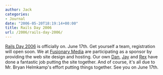 ```yaml
---
author: Jack
categories:
- Journal
date: "2006-05-20T18:19:14+00:00"
title: Rails Day 2006
url: /2006/rails-day-2006/
---
```


[Rails Day 2006](<http://www.railsday2006.com>) is officially on. June 17th. Get yourself a team, registration will open soon. We at [Fusionary Media](<http://fusionary.com>) are participating as a sponsor by providing the web site design and hosting. Our own [Dan](<http://tobolic.com>), [Jay](<http://www.accutask.net/>) and [Rex](<http://www.rexrainey.com/>) have done a fantastic job putting the site together. And of course, it's all due to Mr. Bryan Helmkamp's effort putting things together. See you on June 17th.